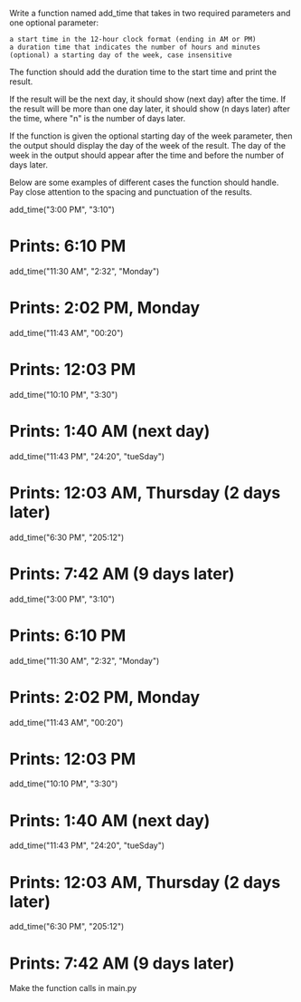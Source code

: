 
Write a function named add_time that takes in two required parameters and one optional parameter:

    a start time in the 12-hour clock format (ending in AM or PM)
    a duration time that indicates the number of hours and minutes
    (optional) a starting day of the week, case insensitive

The function should add the duration time to the start time and print the result.

If the result will be the next day, it should show (next day) after the time. If the result will be more than one day later, it should show (n days later) after the time, where "n" is the number of days later.

If the function is given the optional starting day of the week parameter, then the output should display the day of the week of the result. The day of the week in the output should appear after the time and before the number of days later.

Below are some examples of different cases the function should handle. Pay close attention to the spacing and punctuation of the results.

add_time("3:00 PM", "3:10")
# Prints: 6:10 PM

add_time("11:30 AM", "2:32", "Monday")
# Prints: 2:02 PM, Monday

add_time("11:43 AM", "00:20")
# Prints: 12:03 PM

add_time("10:10 PM", "3:30")
# Prints: 1:40 AM (next day)

add_time("11:43 PM", "24:20", "tueSday")
# Prints: 12:03 AM, Thursday (2 days later)

add_time("6:30 PM", "205:12")
# Prints: 7:42 AM (9 days later)
add_time("3:00 PM", "3:10")
# Prints: 6:10 PM

add_time("11:30 AM", "2:32", "Monday")
# Prints: 2:02 PM, Monday

add_time("11:43 AM", "00:20")
# Prints: 12:03 PM

add_time("10:10 PM", "3:30")
# Prints: 1:40 AM (next day)

add_time("11:43 PM", "24:20", "tueSday")
# Prints: 12:03 AM, Thursday (2 days later)

add_time("6:30 PM", "205:12")
# Prints: 7:42 AM (9 days later)
Make the function calls in main.py

